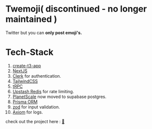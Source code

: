 # Twemoji( discontinued - no longer maintained )
Twitter but you can **only post emoji's.**
# Tech-Stack

1. [create-t3-app](https://create.t3.gg/)
2. [NextJS](https://nextjs.org)
3. [Clerk](https://clerk.dev) for authentication.
4. [TailwindCSS](https://tailwindcss.com)
5. [tRPC](https://trpc.io)
6. [Upstash Redis](https://upstash.com) for rate limiting.
7. [PlanetScale](https://planetscale.com) now moved to supabase postgres.
8. [Prisma ORM](https://prisma.io)
9. [zod](https://zod.dev) for input validation.
10. [Axiom](https://axiom.co) for logs.


check out the project here : [🐤](https://twemoji-t3.vercel.app)
